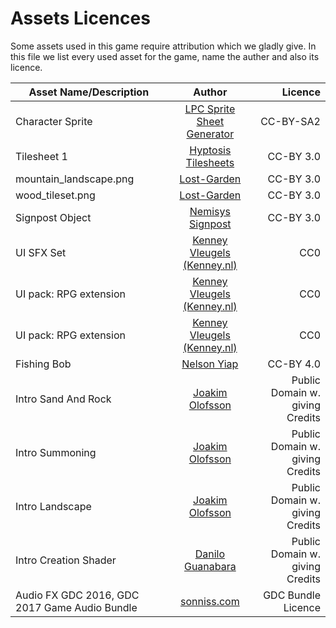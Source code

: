 # Assets Licences

Some assets used in this game require attribution which we gladly give. In this file we list every used asset for the game, name the auther and also its licence.

| Asset Name/Description | Author | Licence |
| --- |:---:| ---:|
| Character Sprite     | [LPC Sprite Sheet Generator](http://gaurav.munjal.us/Universal-LPC-Spritesheet-Character-Generator/) | CC-BY-SA2 |
| Tilesheet 1 | [Hyptosis Tilesheets](https://opengameart.org/content/lots-of-hyptosis-tiles-organized) | CC-BY 3.0 |
| mountain_landscape.png | [Lost-Garden](https://opengameart.org/content/2d-lost-garden-zelda-style-tiles-resized-to-32x32-with-additions) | CC-BY 3.0 |
| wood_tileset.png | [Lost-Garden](https://opengameart.org/content/2d-lost-garden-tileset-transition-to-jetrels-wood-tileset) | CC-BY 3.0 |
| Signpost Object | [Nemisys Signpost](https://opengameart.org/users/nemisys) | CC-BY 3.0 |
| UI SFX Set | [Kenney Vleugels (Kenney.nl)](http://kenney.nl/assets/ui-audio) | CC0 |
| UI pack: RPG extension | [Kenney Vleugels (Kenney.nl)](http://kenney.nl/assets/ui-audio) | CC0 |
| UI pack: RPG extension | [Kenney Vleugels (Kenney.nl)](http://kenney.nl/assets/ui-audio) | CC0 |
| Fishing Bob | [Nelson Yiap](https://opengameart.org/content/fishing-bobbles-spritesheet-24x24) | CC-BY 4.0 |
| Intro Sand And Rock | [Joakim Olofsson](https://www.deviantart.com/joakimolofsson) | Public Domain w. giving Credits |
| Intro Summoning | [Joakim Olofsson](https://www.deviantart.com/joakimolofsson) | Public Domain w. giving Credits |
| Intro Landscape | [Joakim Olofsson](https://www.deviantart.com/joakimolofsson) | Public Domain w. giving Credits |
| Intro Creation Shader | [Danilo Guanabara](http://www.pouet.net/prod.php?which=57245) | Public Domain w. giving Credits |
| Audio FX GDC 2016, GDC 2017 Game Audio Bundle  | [sonniss.com](https://sonniss.com) | GDC Bundle Licence |